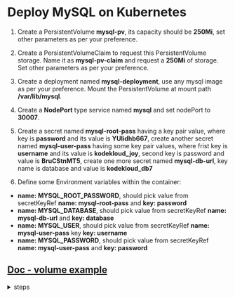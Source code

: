 # Deploy MySQL on Kubernetes

1. Create a PersistentVolume **mysql-pv**, its capacity should be **250Mi**, set other parameters as per your preference.

2. Create a PersistentVolumeClaim to request this PersistentVolume storage. Name it as **mysql-pv-claim** and request a **250Mi** of storage. Set other parameters as per your preference.

3. Create a deployment named **mysql-deployment**, use any mysql image as per your preference. Mount the PersistentVolume at mount path **/var/lib/mysql**.

4. Create a **NodePort** type service named **mysql** and set nodePort to **30007**.

5. Create a secret named **mysql-root-pass** having a key pair value, where key is **password** and its value is **YUIidhb667**, create another secret named **mysql-user-pass** having some key pair values, where frist key is **username** and its value is **kodekloud_joy**, second key is password and value is **BruCStnMT5**, create one more secret named **mysql-db-url**, key name is database and value is **kodekloud_db7**

6. Define some Environment variables within the container:
  - **name: MYSQL_ROOT_PASSWORD**, should pick value from secretKeyRef **name: mysql-root-pass** and **key: password**
  - **name: MYSQL_DATABASE**, should pick value from secretKeyRef **name: mysql-db-url** and **key: database**
  - **name: MYSQL_USER**, should pick value from secretKeyRef **name: mysql-user-pass** key **key: username**
  - **name: MYSQL_PASSWORD**, should pick value from secretKeyRef **name: mysql-user-pass** and **key: password**

[Doc - volume example](https://kubernetes.io/docs/tasks/configure-pod-container/configure-persistent-volume-storage/)
---

<details>
<summary>steps</summary>

  #### vi mysql-volume.yaml
  ```yaml
  apiVersion: v1
  kind: PersistentVolume
  metadata:
    name: mysql-pv
  spec:
    storageClassName: manual
    capacity:
      storage: 250Mi
    accessModes:
      - ReadWriteOnce
    hostPath:
      path: /mysql-data
  ---
  apiVersion: v1
  kind: PersistentVolumeClaim
  metadata:
    name: mysql-pv-claim
  spec:
    storageClassName: manual
    accessModes:
      - ReadWriteOnce
    resources:
      requests:
        storage: 250Mi
  ```
  
  #### kubectl apply -f mysql-volume.yaml 
    persistentvolume/mysql-pv created
    persistentvolumeclaim/mysql-pv-claim created

  #### kubectl get pv,pvc
    NAME                        CAPACITY   ACCESS MODES   RECLAIM POLICY   STATUS   CLAIM                    STORAGECLASS   REASON   AGE
    persistentvolume/mysql-pv   250Mi      RWO            Retain           Bound    default/mysql-pv-claim   manual                  29s

    NAME                                   STATUS   VOLUME     CAPACITY   ACCESS MODES   STORAGECLASS   AGE
    persistentvolumeclaim/mysql-pv-claim   Bound    mysql-pv   250Mi      RWO            manual         29s

  #### create secrets
  ```bash
  kubectl create secret generic mysql-root-pass --from-literal=password=YUIidhb667
  # secret/mysql-root-pass created
  kubectl create secret generic mysql-user-pass --from-literal=username=kodekloud_joy --from-literal=password=BruCStnMT5
  # secret/mysql-user-pass created
  kubectl create secret generic mysql-db-url --from-literal=database=kodekloud_db7
  # secret/mysql-db-url created
  ```

  #### vi mysql.yaml
  ```yaml
  apiVersion: apps/v1
  kind: Deployment
  metadata:
    name: mysql-deployment
  spec:
    replicas: 1
    selector:
      matchLabels:
        app: mysql
    template:
      metadata:
        labels:
          app: mysql
      spec:
        containers:
          - name: mysql-container
            image: mysql:5.7
            ports:
              - containerPort: 3306
            env:
              - name: MYSQL_ROOT_PASSWORD
                valueFrom:
                  secretKeyRef:
                    name: mysql-root-pass
                    key: password
              - name: MYSQL_DATABASE
                valueFrom:
                  secretKeyRef:
                    name: mysql-db-url
                    key: database
              - name: MYSQL_USER
                valueFrom:
                  secretKeyRef:
                    name: mysql-user-pass
                    key: username
              - name: MYSQL_PASSWORD
                valueFrom:
                  secretKeyRef:
                    name: mysql-user-pass
                    key: password
            volumeMounts:
              - name: mysql-storage
                mountPath: /var/lib/mysql
        volumes:
          - name: mysql-storage
            persistentVolumeClaim:
              claimName: mysql-pv-claim
  ```

  #### kubectl apply -f mysql.yaml 
    deployment.apps/mysql-deployment created

  #### kubectl get all
    NAME                                   READY   STATUS    RESTARTS   AGE
    pod/mysql-deployment-57f6fcccf-k446h   1/1     Running   0          52s

    NAME                 TYPE        CLUSTER-IP   EXTERNAL-IP   PORT(S)   AGE
    service/kubernetes   ClusterIP   10.96.0.1    <none>        443/TCP   33m

    NAME                               READY   UP-TO-DATE   AVAILABLE   AGE
    deployment.apps/mysql-deployment   1/1     1            1           52s

    NAME                                         DESIRED   CURRENT   READY   AGE
    replicaset.apps/mysql-deployment-57f6fcccf   1         1         1       52s

  #### kubectl expose deployment mysql-deployment --name mysql --type NodePort --port 3306 --target-port 3306
    service/mysql exposed

  #### kubectl edit svc mysql
    ports:
    - nodePort: 30766
    ---
    ports:
    - nodePort: 30007
    =====
    service/mysql edited
</details>
